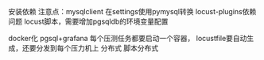安装依赖
注意点：mysqlclient 在settings使用pymysql转换
locust-plugins依赖问题
locust脚本，需要增加pgsqldb的环境变量配置

docker化
pgsql+grafana 每个压测任务都要启动一个容器，
locustfile要自动生成，还要分发到每个压力机上
分布式
脚本分布式